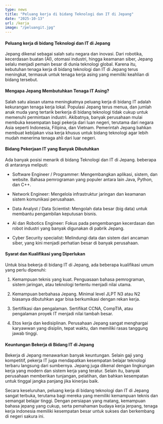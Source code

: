 ```yaml
---
type: news
title: "Peluang kerja di bidang Teknologi dan IT di Jepang"
date: "2025-10-13"
url: /kerja
image: "/peluangit.jpg"
---
```




#### Peluang kerja di bidang Teknologi dan IT di Jepang

Jepang dikenal sebagai salah satu negara dan inovasi. Dari robotika, kecerdasan buatan (AI), otomasi industri, hingga keamanan siber, Jepang selalu menjadi pemain besar di dunia teknologi global. Karena itu, kebutuhan tenaga kerja di bidang teknologi dan IT di Jepang terus meningkat, termasuk untuk tenaga kerja asing yang memiliki keahlian di bidang tersebut.

#### Mengapa Jepang Membutuhkan Tenaga IT Asing?

Salah satu alasan utama meningkatnya peluang kerja di bidang IT adalah kekurangan tenaga kerja lokal. Populasi Jepang terus menua, dan jumlah anak muda yang tertarik berkerja di bidang teknologi tidak cukup untuk memenuhi permintaan industri. Akibatnya, banyak perusahaan mulai membuka kesempatan bagi pekerja dari luan negeri, terutama dari negara Asia seperti Indonesia, Filipina, dan Vietnam. Pemerintah Jepang bahkan membuat kebijakan visa kerja khusus untuk bidang teknologi agar lebih mudah menerima tenaga ahli dari luar negeri.

#### Bidang Pekerjaan IT yang Banyak Dibutuhkan 

Ada banyak posisi menarik di bidang Teknologi dan IT di Jepang. beberapa di antaranya meliputi:

- Software Engineer / Programmer: 
Mengembangkan aplikasi, sistem, dan website. Bahasa pemrograman yang populer antara lain Java, Python, dan C++.

- Network Engineer: 
Mengelola infrastruktur jaringan dan keamanan sistem komunikasi perusahaan.

- Data Analyst / Data Scientist: Mengolah data besar (big data) untuk membantu pengambilan keputusan bisnis.

- AI dan Robotics Engineer: Fokus pada pengembangan kecerdasan dan robot industri yang banyak digunakan di pabrik Jepang.

- Cyber Security specialist:
Melindungi data dan sistem dari ancaman siber, yang kini menjadi perhatian besar di banyak perusahaan. 

#### Syarat dan Kualifikasi yang Diperlukan 

Untuk bisa bekerja di bidang IT di Jepang, ada beberapa kualifikasi umum yang perlu dipenuhi:

1. Kemampuan teknis yang kuat.
Penguasaan bahasa pemrograman, sistem jaringan, atau teknologi tertentu menjadi nilai utama.

2. Kemampuan berbahasa Jepang.
Minimal level JLPT N3 atau N2 biasanya dibutuhkan agar bisa berkumikasi dengan rekan kerja.

3. Sertifikasi dan pengalaman.
Sertifikat CCNA, CompTIA, atau pengalaman proyek IT menjadi nilai tambah besar.

4. Etos kerja dan kedisiplinan.
Perusahaan Jepang sangat menghargai karyawwan yang disiplin, tepat waktu, dan memiliki rasas tanggung jawab tinggi.

#### Keuntungan Bekerja di Bidang IT di Jepang

Bekerja di Jepang menawarkan banyak keuntungan. Selain gaji yang kompetitif, pekerja IT juga mendapatkan kesempatan belajar teknologi terbaru langsung dari sumbernya. Jepang juga dikenal dengan lingkungan kerja yang modern dan sistem kerja yang teratur. Selain itu, banyak perusahaan memberikan tunjangan, pelatihan, dan bahkan kesempatan untuk tinggal jangka panjang jika kinerjau baik.

Secara keseluruhan, peluang kerja di bidang teknologi dan IT di Jepang sangat terbuka, terutama bagi mereka yang memiliki kemampuan teknis dan semangat belajar tinggi. Dengan persiapan yang matang, kemampuan bahasa jepang yang cukup, serta pemahaman budaya kerja jerpang, tenaga kerja indonesia memiliki kesempatan besar untuk sukses dan berkembang di negeri sakura ini.
